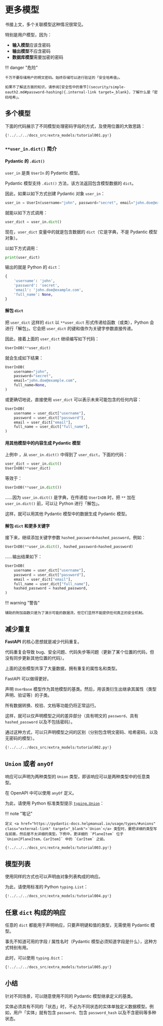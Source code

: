 # 更多模型

书接上文，多个关联模型这种情况很常见。

特别是用户模型，因为：

* **输入模型**应该含密码
* **输出模型**不应含密码
* **数据库模型**需要加密的密码

!!! danger "危险"

    千万不要存储用户的明文密码。始终存储可以进行验证的「安全哈希值」。
    
    如果不了解这方面的知识，请参阅[安全性中的章节](security/simple-oauth2.md#password-hashing){.internal-link target=_blank}，了解什么是「密码哈希」。

## 多个模型

下面的代码展示了不同模型处理密码字段的方式，及使用位置的大致思路：

```Python hl_lines="9  11  16  22  24  29-30  33-35  40-41"
{!../../../docs_src/extra_models/tutorial001.py!}
```

### `**user_in.dict()` 简介

#### Pydantic 的 `.dict()`

`user_in` 是类 `UserIn` 的 Pydantic 模型。

Pydantic 模型支持 `.dict()` 方法，该方法返回包含模型数据的 `dict`。

因此，如果以如下方式创建 Pydantic 对象 `user_in`：

```Python
user_in = UserIn(username="john", password="secret", email="john.doe@example.com")
```

就能以如下方式调用：

```Python
user_dict = user_in.dict()
```

现在，`user_dict` 变量中的就是包含数据的 `dict`（它是字典，不是 Pydantic 模型对象）。

以如下方式调用：

```Python
print(user_dict)
```

输出的就是 Python 的 `dict`：

```Python
{
    'username': 'john',
    'password': 'secret',
    'email': 'john.doe@example.com',
    'full_name': None,
}
```

#### 解包 `dict`

把 `user_dict` 这样的 `dict` 以 `**user_dict` 形式传递给函数（或类），Python 会进行「解包」。它会把 `user_dict` 的键和值作为关键字参数直接传递。

因此，接着上面的 `user_dict` 继续编写如下代码：

```Python
UserInDB(**user_dict)
```

就会生成如下结果：

```Python
UserInDB(
    username="john",
    password="secret",
    email="john.doe@example.com",
    full_name=None,
)
```

或更确切地说，直接使用 `user_dict` 可以表示未来可能包含的任何内容：

```Python
UserInDB(
    username = user_dict["username"],
    password = user_dict["password"],
    email = user_dict["email"],
    full_name = user_dict["full_name"],
)
```

#### 用其他模型中的内容生成 Pydantic 模型

上例中 ，从 `user_in.dict()` 中得到了 `user_dict`，下面的代码：

```Python
user_dict = user_in.dict()
UserInDB(**user_dict)
```

等效于：

```Python
UserInDB(**user_in.dict())
```

……因为 `user_in.dict()` 是字典，在传递给 `UserInDB` 时，把 `**` 加在  `user_in.dict()` 前，可以让 Python 进行「解包」。

这样，就可以用其他 Pydantic 模型中的数据生成 Pydantic 模型。

#### 解包 `dict` 和更多关键字

接下来，继续添加关键字参数 `hashed_password=hashed_password`，例如：

```Python
UserInDB(**user_in.dict(), hashed_password=hashed_password)
```

……输出结果如下：

```Python
UserInDB(
    username = user_dict["username"],
    password = user_dict["password"],
    email = user_dict["email"],
    full_name = user_dict["full_name"],
    hashed_password = hashed_password,
)
```

!!! warning "警告"

    辅助的附加函数只是为了演示可能的数据流，但它们显然不能提供任何真正的安全机制。

## 减少重复

**FastAPI** 的核心思想就是减少代码重复。

代码重复会导致 bug、安全问题、代码失步等问题（更新了某个位置的代码，但没有同步更新其他位置的代码）。

上面的这些模型共享了大量数据，拥有重复的属性名和类型。

FastAPI 可以做得更好。

声明 `UserBase` 模型作为其他模型的基类。然后，用该类衍生出继承其属性（类型声明、验证等）的子类。

所有数据转换、校验、文档等功能仍将正常运行。

这样，就可以仅声明模型之间的差异部分（具有明文的 `password`、具有 `hashed_password` 以及不包括密码）。

通过这种方式，可以只声明模型之间的区别（分别包含明文密码、哈希密码，以及无密码的模型）。

```Python hl_lines="9  15-16  19-20  23-24"
{!../../../docs_src/extra_models/tutorial002.py!}
```

## `Union` 或者 `anyOf`

响应可以声明为两种类型的 `Union` 类型，即该响应可以是两种类型中的任意类型。

在 OpenAPI 中可以使用 `anyOf` 定义。

为此，请使用 Python 标准类型提示 <a href="https://docs.python.org/3/library/typing.html#typing.Union" class="external-link" target="_blank">`typing.Union`</a>：

!!! note "笔记"

    定义 <a href="https://pydantic-docs.helpmanual.io/usage/types/#unions" class="external-link" target="_blank">`Union`</a> 类型时，要把详细的类型写在前面，然后是不太详细的类型。下例中，更详细的 `PlaneItem` 位于 `Union[PlaneItem，CarItem]` 中的 `CarItem` 之前。

```Python hl_lines="1  14-15  18-20  33"
{!../../../docs_src/extra_models/tutorial003.py!}
```

## 模型列表

使用同样的方式也可以声明由对象列表构成的响应。

为此，请使用标准的 Python `typing.List`：

```Python hl_lines="1  20"
{!../../../docs_src/extra_models/tutorial004.py!}
```

## 任意 `dict` 构成的响应

任意的 `dict` 都能用于声明响应，只要声明键和值的类型，无需使用 Pydantic 模型。

事先不知道可用的字段 / 属性名时（Pydantic 模型必须知道字段是什么），这种方式特别有用。

此时，可以使用 `typing.Dict`：

```Python hl_lines="1  8"
{!../../../docs_src/extra_models/tutorial005.py!}
```

## 小结

针对不同场景，可以随意使用不同的 Pydantic 模型继承定义的基类。

实体必须具有不同的「状态」时，不必为不同状态的实体单独定义数据模型。例如，用户「实体」就有包含 `password`、包含 `password_hash` 以及不含密码等多种状态。
